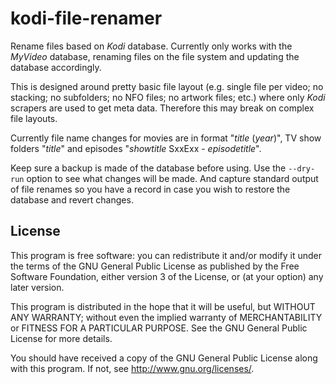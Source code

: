 kodi-file-renamer
=================

Rename files based on _Kodi_ database. Currently only works with the _MyVideo_ database, renaming files on the file system and updating the database accordingly.

This is designed around pretty basic file layout (e.g. single file per video; no stacking; no subfolders; no NFO files; no artwork files; etc.) where only _Kodi_ scrapers are used to get meta data. Therefore this may break on complex file layouts.

Currently file name changes for movies are in format "_title_ (_year_)", TV show folders "_title_" and episodes "_showtitle_ SxxExx - _episodetitle_".

Keep sure a backup is made of the database before using.
Use the `--dry-run` option to see what changes will be made.
And capture standard output of file renames so you have a record in case you wish to restore the database and revert changes.

License
-------
This program is free software: you can redistribute it and/or modify
it under the terms of the GNU General Public License as published by
the Free Software Foundation, either version 3 of the License, or
(at your option) any later version.

This program is distributed in the hope that it will be useful,
but WITHOUT ANY WARRANTY; without even the implied warranty of
MERCHANTABILITY or FITNESS FOR A PARTICULAR PURPOSE.  See the
GNU General Public License for more details.

You should have received a copy of the GNU General Public License
along with this program.  If not, see <http://www.gnu.org/licenses/>.
